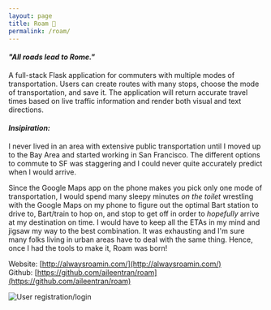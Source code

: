 ```yaml
---
layout: page
title: Roam 🚀
permalink: /roam/
---
```

#### *"All roads lead to Rome."* 

A full-stack Flask application for commuters with multiple modes of transportation. Users can create routes with many stops, choose the mode of transportation, and save it. The application will return accurate travel times based on live traffic information and render both visual and text directions.

#### *Insipiration:* 
I never lived in an area with extensive public transportation until I moved up to the Bay Area and started working in San Francisco. The different options  to commute to SF was staggering and I could never quite accurately predict when I would arrive. 

Since the Google Maps app on the phone makes you pick only one mode of transportation, I would spend many sleepy minutes *on the toilet* wrestling with the Google Maps on my phone to figure out the optimal Bart station to drive to, Bart/train to hop on, and stop to get off in order to *hopefully* arrive at my destination on time. I would have to keep all the ETAs in my mind and jigsaw my way to the best combination. It was exhausting and I'm sure many folks living in urban areas have to deal with the same thing. Hence, once I had the tools to make it, Roam was born!


Website: [http://alwaysroamin.com/](http://alwaysroamin.com/) <br>
Github: [https://github.com/aileentran/roam](https://github.com/aileentran/roam)

![User registration/login](/assets/images/registerandlogin.png)